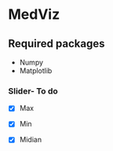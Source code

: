 # MedViz


## Required packages
- Numpy
- Matplotlib
### Slider- To do

- [x] Max
- [x] Min
- [x] Midian


